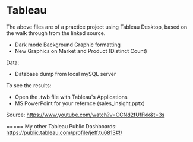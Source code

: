 # Tableau
The above files are of a practice project using Tableau Desktop, based on the walk through from the linked source.

- Dark mode Background Graphic formatting
- New Graphics on Market and Product (Distinct Count)

Data:
- Database dump from local mySQL server

To see the results:
- Open the .twb file with Tableau's Applications
- MS PowerPoint for your refernce (sales_insight.pptx)

Source: https://www.youtube.com/watch?v=CCNd2fUfFkk&t=3s

=====
My other Tableau Public Dashboards: https://public.tableau.com/profile/jeff.tu6813#!/
